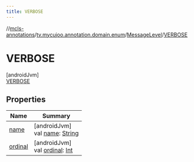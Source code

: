 ```yaml
---
title: VERBOSE
---
```

//[mcls-annotations](../../../../index.html)/[tv.mycujoo.annotation.domain.enum](../../index.html)/[MessageLevel](../index.html)/[VERBOSE](index.html)



# VERBOSE



[androidJvm]\
[VERBOSE](index.html)



## Properties


| Name | Summary |
|---|---|
| [name](../../../tv.mycujoo.annotation.helper/-time-system/-a-b-s-o-l-u-t-e/index.html#-372974862%2FProperties%2F378504164) | [androidJvm]<br>val [name](../../../tv.mycujoo.annotation.helper/-time-system/-a-b-s-o-l-u-t-e/index.html#-372974862%2FProperties%2F378504164): [String](https://kotlinlang.org/api/latest/jvm/stdlib/kotlin/-string/index.html) |
| [ordinal](../../../tv.mycujoo.annotation.helper/-time-system/-a-b-s-o-l-u-t-e/index.html#-739389684%2FProperties%2F378504164) | [androidJvm]<br>val [ordinal](../../../tv.mycujoo.annotation.helper/-time-system/-a-b-s-o-l-u-t-e/index.html#-739389684%2FProperties%2F378504164): [Int](https://kotlinlang.org/api/latest/jvm/stdlib/kotlin/-int/index.html) |

